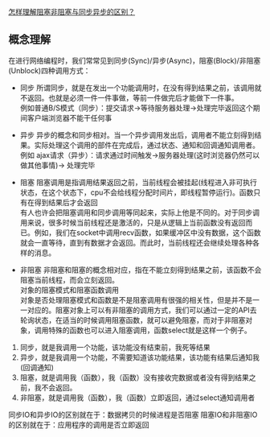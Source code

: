 [怎样理解阻塞非阻塞与同步异步的区别？](https://www.zhihu.com/question/19732473/answer/241673170)

## 概念理解
在进行网络编程时，我们常常见到同步(Sync)/异步(Async)，阻塞(Block)/非阻塞(Unblock)四种调用方式：
- 同步
    所谓同步，就是在发出一个功能调用时，在没有得到结果之前，该调用就不返回。也就是必须一件一件事做，等前一件做完后才能做下一件事。  
    例如普通B/S模式（同步）：提交请求->等待服务器处理->处理完毕返回这个期间客户端浏览器不能干任何事

- 异步
    异步的概念和同步相对。当一个异步调用发出后，调用者不能立刻得到结果。实际处理这个调用的部件在完成后，通过状态、通知和回调通知调用者。    
    例如 ajax请求（异步）：请求通过时间触发->服务器处理(这时浏览器仍然可以做其他事情)-> 处理完毕

- 阻塞
    阻塞调用是指调用结果返回之前，当前线程会被挂起(线程进入非可执行状态，在这个状态下，cpu不会给线程分配时间片，即线程暂停运行)。函数只有在得到结果后才会返回   
    有人也许会把阻塞调用和同步调用等同起来，实际上他是不同的。对于同步调用来说，很多时候当前线程还是激活的，只是从逻辑上当前函数没有返回而已。例如，我们在socket中调用recv函数，如果缓冲区中没有数据，这个函数就会一直等待，直到有数据才会返回。而此时，当前线程还会继续处理各种各样的消息。

- 非阻塞
    非阻塞和阻塞的概念相对应，指在不能立刻得到结果之前，该函数不会阻塞当前线程，而会立刻返回。  
    对象的阻塞模式和阻塞函数调用    
    对象是否处理阻塞模式和函数是不是阻塞调用有很强的相关性，但是并不是一一对应的。阻塞对象上可以有非阻塞的调用方式，我们可以通过一定的API去轮询状态，在适当的时候调用阻塞函数，就可以避免阻塞，而对于非阻塞对象，调用特殊的函数也可以进入阻塞调用，函数select就是这样一个例子。

1. 同步，就是我调用一个功能，该功能没有结束前，我死等结果
2. 异步，就是我调用一个功能，不需要知道该功能结果，该功能有结果后通知我(回调通知)
3. 阻塞，就是调用我（函数），我（函数）没有接收完数据或者没有得到结果之前，我不会返回。
4. 非阻塞，就是调用我（函数），我（函数）立即返回，通过select通知调用者

同步IO和异步IO的区别就在于：数据拷贝的时候进程是否阻塞
阻塞IO和非阻塞IO的区别就在于：应用程序的调用是否立即返回
